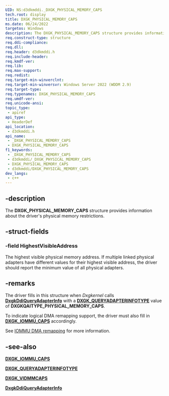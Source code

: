 ```yaml
---
UID: NS:d3dkmddi._DXGK_PHYSICAL_MEMORY_CAPS
tech.root: display
title: DXGK_PHYSICAL_MEMORY_CAPS
ms.date: 06/24/2022
targetos: Windows
description: The DXGK_PHYSICAL_MEMORY_CAPS structure provides information about the driver's physical memory restrictions.
req.construct-type: structure
req.ddi-compliance: 
req.dll: 
req.header: d3dkmddi.h
req.include-header: 
req.kmdf-ver: 
req.lib: 
req.max-support: 
req.redist: 
req.target-min-winverclnt: 
req.target-min-winversvr: Windows Server 2022 (WDDM 2.9)
req.target-type: 
req.typenames: DXGK_PHYSICAL_MEMORY_CAPS
req.umdf-ver: 
req.unicode-ansi: 
topic_type:
 - apiref
api_type:
 - HeaderDef
api_location:
 - d3dkmddi.h
api_name:
 - _DXGK_PHYSICAL_MEMORY_CAPS
 - DXGK_PHYSICAL_MEMORY_CAPS
f1_keywords:
 - _DXGK_PHYSICAL_MEMORY_CAPS
 - d3dkmddi/_DXGK_PHYSICAL_MEMORY_CAPS
 - DXGK_PHYSICAL_MEMORY_CAPS
 - d3dkmddi/DXGK_PHYSICAL_MEMORY_CAPS
dev_langs:
 - c++
---
```


## -description

The **DXGK_PHYSICAL_MEMORY_CAPS** structure provides information about the driver's physical memory restrictions.

## -struct-fields

### -field HighestVisibleAddress

The highest visible physical memory address. If multiple linked physical adapters have different values for their highest visible address, the driver should report the minimum value of all physical adapters.

## -remarks

The driver fills in this structure when *Dxgkernel* calls [**DxgkDdiQueryAdapterInfo**](nc-d3dkmddi-dxgkddi_queryadapterinfo.md) with a [**DXGK_QUERYADAPTERINFOTYPE**](ne-d3dkmddi-_dxgk_queryadapterinfotype.md) value of **DXGKQAITYPE_PHYSICAL_MEMORY_CAPS**.

To indicate logical DMA remapping support, the driver must also fill in [**DXGK_IOMMU_CAPS**](ns-d3dkmddi-dxgk_iommu_caps.md) accordingly.

See [IOMMU DMA remapping](/windows-hardware/drivers/display/iommu-dma-remapping) for more information.

## -see-also

[**DXGK_IOMMU_CAPS**](ns-d3dkmddi-dxgk_iommu_caps.md)

[**DXGK_QUERYADAPTERINFOTYPE**](ne-d3dkmddi-_dxgk_queryadapterinfotype.md)

[**DXGK_VIDMMCAPS**](ns-d3dkmddi-_dxgk_vidmmcaps.md)

[**DxgkDdiQueryAdapterInfo**](nc-d3dkmddi-dxgkddi_queryadapterinfo.md)
